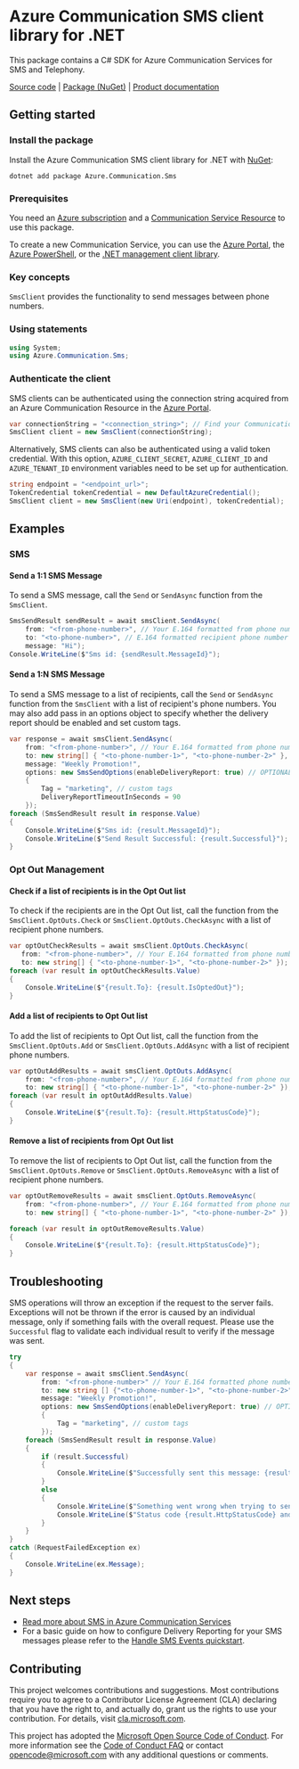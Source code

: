 # Azure Communication SMS client library for .NET

This package contains a C# SDK for Azure Communication Services for SMS and Telephony.

[Source code][source] | [Package (NuGet)][package] | [Product documentation][product_docs]
## Getting started

### Install the package
Install the Azure Communication SMS client library for .NET with [NuGet][nuget]:

```dotnetcli
dotnet add package Azure.Communication.Sms
``` 

### Prerequisites
You need an [Azure subscription][azure_sub] and a [Communication Service Resource][communication_resource_docs] to use this package.

To create a new Communication Service, you can use the [Azure Portal][communication_resource_create_portal], the [Azure PowerShell][communication_resource_create_power_shell], or the [.NET management client library][communication_resource_create_net].

### Key concepts
`SmsClient` provides the functionality to send messages between phone numbers.

### Using statements
```C# Snippet:Azure_Communication_Sms_Tests_UsingStatements
using System;
using Azure.Communication.Sms;
```

### Authenticate the client
SMS clients can be authenticated using the connection string acquired from an Azure Communication Resource in the [Azure Portal][azure_portal].

```C# Snippet:Azure_Communication_Sms_Tests_Samples_CreateSmsClient
var connectionString = "<connection_string>"; // Find your Communication Services resource in the Azure portal
SmsClient client = new SmsClient(connectionString);
```

Alternatively, SMS clients can also be authenticated using a valid token credential. With this option,
`AZURE_CLIENT_SECRET`, `AZURE_CLIENT_ID` and `AZURE_TENANT_ID` environment variables need to be set up for authentication. 

```C# Snippet:Azure_Communication_Sms_Tests_Samples_CreateSmsClientWithToken
string endpoint = "<endpoint_url>";
TokenCredential tokenCredential = new DefaultAzureCredential();
SmsClient client = new SmsClient(new Uri(endpoint), tokenCredential);
```

## Examples
### SMS
#### Send a 1:1 SMS Message
To send a SMS message, call the `Send` or `SendAsync` function from the `SmsClient`.
```C# Snippet:Azure_Communication_Sms_Tests_SendAsync
SmsSendResult sendResult = await smsClient.SendAsync(
    from: "<from-phone-number>", // Your E.164 formatted from phone number used to send SMS
    to: "<to-phone-number>", // E.164 formatted recipient phone number
    message: "Hi");
Console.WriteLine($"Sms id: {sendResult.MessageId}");
```
#### Send a 1:N SMS Message
To send a SMS message to a list of recipients, call the `Send` or `SendAsync` function from the `SmsClient` with a list of recipient's phone numbers.
You may also add pass in an options object to specify whether the delivery report should be enabled and set custom tags.
```C# Snippet:Azure_Communication_SmsClient_Send_GroupSmsWithOptionsAsync
var response = await smsClient.SendAsync(
    from: "<from-phone-number>", // Your E.164 formatted from phone number used to send SMS
    to: new string[] { "<to-phone-number-1>", "<to-phone-number-2>" }, // E.164 formatted recipient phone numbers
    message: "Weekly Promotion!",
    options: new SmsSendOptions(enableDeliveryReport: true) // OPTIONAL
    {
        Tag = "marketing", // custom tags
        DeliveryReportTimeoutInSeconds = 90
    });
foreach (SmsSendResult result in response.Value)
{
    Console.WriteLine($"Sms id: {result.MessageId}");
    Console.WriteLine($"Send Result Successful: {result.Successful}");
}
```
### Opt Out Management
#### Check if a list of recipients is in the Opt Out list
To check if the recipients are in the Opt Out list, call the function from the `SmsClient.OptOuts.Check` or  `SmsClient.OptOuts.CheckAsync` with a list of recipient phone numbers.
```C# Snippet:Azure_Communication_Sms_OptOuts_Tests_Samples_CheckAsync
var optOutCheckResults = await smsClient.OptOuts.CheckAsync(
   from: "<from-phone-number>", // Your E.164 formatted from phone number used to send SMS
   to: new string[] { "<to-phone-number-1>", "<to-phone-number-2>" }); // E.164 formatted recipient phone numbers
foreach (var result in optOutCheckResults.Value)
{
    Console.WriteLine($"{result.To}: {result.IsOptedOut}");
}
```
#### Add a list of recipients to Opt Out list
To add the list of recipients to Opt Out list, call the function from the `SmsClient.OptOuts.Add` or `SmsClient.OptOuts.AddAsync` with a list of recipient phone numbers.
```C# Snippet:Azure_Communication_Sms_OptOuts_Tests_Samples_AddAsync
var optOutAddResults = await smsClient.OptOuts.AddAsync(
    from: "<from-phone-number>", // Your E.164 formatted from phone number used to send SMS
    to: new string[] { "<to-phone-number-1>", "<to-phone-number-2>" }); // E.164 formatted recipient phone numbers
foreach (var result in optOutAddResults.Value)
{
    Console.WriteLine($"{result.To}: {result.HttpStatusCode}");
}
```

#### Remove a list of recipients from Opt Out list
To remove the list of recipients to Opt Out list, call the function from the `SmsClient.OptOuts.Remove` or `SmsClient.OptOuts.RemoveAsync` with a list of recipient phone numbers.
```C# Snippet:Azure_Communication_Sms_OptOuts_Tests_Samples_RemoveAsync
var optOutRemoveResults = await smsClient.OptOuts.RemoveAsync(
    from: "<from-phone-number>", // Your E.164 formatted from phone number used to send SMS
    to: new string[] { "<to-phone-number-1>", "<to-phone-number-2>" }); // E.164 formatted recipient phone numbers

foreach (var result in optOutRemoveResults.Value)
{
    Console.WriteLine($"{result.To}: {result.HttpStatusCode}");
}
```



## Troubleshooting
SMS operations will throw an exception if the request to the server fails.
Exceptions will not be thrown if the error is caused by an individual message, only if something fails with the overall request.
Please use the `Successful` flag to validate each individual result to verify if the message was sent.

```C# Snippet:Azure_Communication_Sms_Tests_Troubleshooting
try
{
    var response = await smsClient.SendAsync(
        from: "<from-phone-number>" // Your E.164 formatted phone number used to send SMS
        to: new string [] {"<to-phone-number-1>", "<to-phone-number-2>"}, // E.164 formatted recipient phone number
        message: "Weekly Promotion!",
        options: new SmsSendOptions(enableDeliveryReport: true) // OPTIONAL
        {
            Tag = "marketing", // custom tags
        });
    foreach (SmsSendResult result in response.Value)
    {
        if (result.Successful)
        {
            Console.WriteLine($"Successfully sent this message: {result.MessageId} to {result.To}.");
        }
        else
        {
            Console.WriteLine($"Something went wrong when trying to send this message {result.MessageId} to {result.To}.");
            Console.WriteLine($"Status code {result.HttpStatusCode} and error message {result.ErrorMessage}.");
        }
    }
}
catch (RequestFailedException ex)
{
    Console.WriteLine(ex.Message);
}
```

## Next steps
- [Read more about SMS in Azure Communication Services][nextsteps]
- For a basic guide on how to configure Delivery Reporting for your SMS messages please refer to the [Handle SMS Events quickstart][handle_sms_events].

## Contributing
This project welcomes contributions and suggestions. Most contributions require you to agree to a Contributor License Agreement (CLA) declaring that you have the right to, and actually do, grant us the rights to use your contribution. For details, visit [cla.microsoft.com][cla].

This project has adopted the [Microsoft Open Source Code of Conduct][coc]. For more information see the [Code of Conduct FAQ][coc_faq] or contact [opencode@microsoft.com][coc_contact] with any additional questions or comments.

<!-- LINKS -->
[azure_sub]: https://azure.microsoft.com/free/dotnet/
[azure_portal]: https://portal.azure.com
[cla]: https://cla.microsoft.com
[coc]: https://opensource.microsoft.com/codeofconduct/
[coc_faq]: https://opensource.microsoft.com/codeofconduct/faq/
[coc_contact]: mailto:opencode@microsoft.com
[communication_resource_docs]: https://learn.microsoft.com/azure/communication-services/quickstarts/create-communication-resource?tabs=windows&pivots=platform-azp
[communication_resource_create_portal]:  https://learn.microsoft.com/azure/communication-services/quickstarts/create-communication-resource?tabs=windows&pivots=platform-azp
[communication_resource_create_power_shell]: https://learn.microsoft.com/powershell/module/az.communication/new-azcommunicationservice
[communication_resource_create_net]: https://learn.microsoft.com/azure/communication-services/quickstarts/create-communication-resource?tabs=windows&pivots=platform-net
[handle_sms_events]: https://learn.microsoft.com/azure/communication-services/quickstarts/telephony-sms/handle-sms-events
[package]: https://www.nuget.org/packages/Azure.Communication.Sms
[product_docs]: https://learn.microsoft.com/azure/communication-services/overview
[nextsteps]:https://learn.microsoft.com/azure/communication-services/quickstarts/telephony-sms/send?pivots=programming-language-csharp
[nuget]: https://www.nuget.org/
[source]: https://github.com/Azure/azure-sdk-for-net/tree/main/sdk/communication/Azure.Communication.Sms/src
